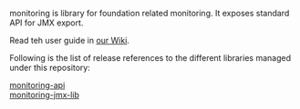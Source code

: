 monitoring is library for foundation related monitoring. It exposes standard API for JMX export.

Read teh user guide in [our Wiki](../../wiki/Home).

Following is the list of release references to the different libraries managed under this repository:


[monitoring-api](http://search.maven.org/#search%7Cga%7C1%7Cg%3A%22com.cisco.oss.foundation%22%20AND%20a%3A%22monitoring-api%22)  
[monitoring-jmx-lib](http://search.maven.org/#search%7Cga%7C1%7Cg%3A%22com.cisco.oss.foundation%22%20AND%20a%3A%22monitoring-jmx-lib%22)  

